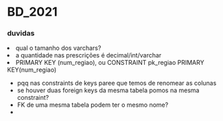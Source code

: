 # BD_2021

### duvidas

<li> qual o tamanho dos varchars? </li>
<li> a quantidade nas prescrições é decimal/int/varchar </li>
<li> PRIMARY KEY (num_regiao), ou CONSTRAINT pk_regiao PRIMARY KEY(num_regiao) </li>
<ul>
<li> pqq nas constraints de keys paree que temos de renomear as colunas </li>
<li> se houver duas foreign keys da mesma tabela pomos na mesma constraint? </li>
<li> FK de uma mesma tabela podem ter o mesmo nome? </li>
<li> </li>
</ul>